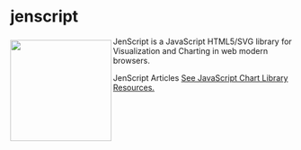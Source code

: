 # jenscript

<a href="http://jenscript.io"><img width="180" height="180" src="http://jenscript.io/svg/donut3d.svg" align="left"  vspace="6"></a>
JenScript is a JavaScript HTML5/SVG library for Visualization and Charting in web modern browsers.

JenScript Articles [See JavaScript Chart Library Resources.](http://jenscript.io)


